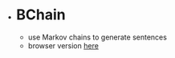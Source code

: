 - # BChain
	- use Markov chains to generate sentences
	- browser version [here](http://hywn.github.io/BChain)